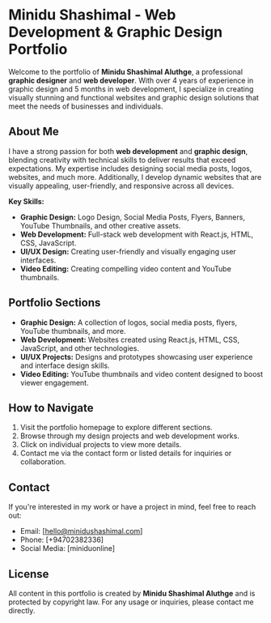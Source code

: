 # Minidu Shashimal - Web Development & Graphic Design Portfolio

Welcome to the portfolio of **Minidu Shashimal Aluthge**, a professional **graphic designer** and **web developer**. With over 4 years of experience in graphic design and 5 months in web development, I specialize in creating visually stunning and functional websites and graphic design solutions that meet the needs of businesses and individuals.

## About Me

I have a strong passion for both **web development** and **graphic design**, blending creativity with technical skills to deliver results that exceed expectations. My expertise includes designing social media posts, logos, websites, and much more. Additionally, I develop dynamic websites that are visually appealing, user-friendly, and responsive across all devices.

**Key Skills:**
- **Graphic Design:** Logo Design, Social Media Posts, Flyers, Banners, YouTube Thumbnails, and other creative assets.
- **Web Development:** Full-stack web development with React.js, HTML, CSS, JavaScript.
- **UI/UX Design:** Creating user-friendly and visually engaging user interfaces.
- **Video Editing:** Creating compelling video content and YouTube thumbnails.
  
## Portfolio Sections

- **Graphic Design:** A collection of logos, social media posts, flyers, YouTube thumbnails, and more.
- **Web Development:** Websites created using React.js, HTML, CSS, JavaScript, and other technologies.
- **UI/UX Projects:** Designs and prototypes showcasing user experience and interface design skills.
- **Video Editing:** YouTube thumbnails and video content designed to boost viewer engagement.

## How to Navigate

1. Visit the portfolio homepage to explore different sections.
2. Browse through my design projects and web development works.
3. Click on individual projects to view more details.
4. Contact me via the contact form or listed details for inquiries or collaboration.

## Contact

If you're interested in my work or have a project in mind, feel free to reach out:

- Email: [hello@minidushashimal.com]
- Phone: [+94702382336]
- Social Media: [miniduonline]

## License

All content in this portfolio is created by **Minidu Shashimal Aluthge** and is protected by copyright law. For any usage or inquiries, please contact me directly.

